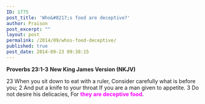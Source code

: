 ```yaml
---
ID: 1775
post_title: 'Who&#8217;s food are deceptive?'
author: Praison
post_excerpt: ""
layout: post
permalink: /2014/09/whos-food-deceptive/
published: true
post_date: 2014-09-23 09:38:15
---
```

<strong>Proverbs 23:1-3</strong>
<strong> New King James Version (NKJV)</strong>

23 When you sit down to eat with a ruler,
Consider carefully what is before you;
2 And put a knife to your throat
If you are a man given to appetite.
3 Do not desire his delicacies,
For <span style="color: #ff00ff;"><strong>they are deceptive food</strong></span>.